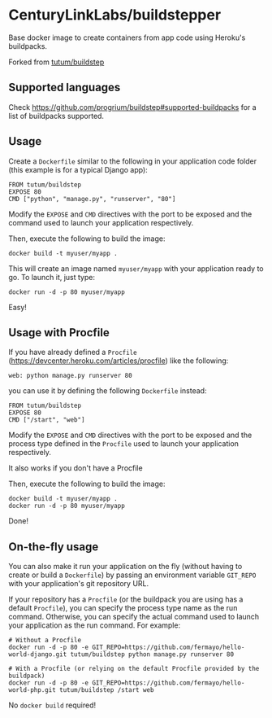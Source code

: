 CenturyLinkLabs/buildstepper
===========================

Base docker image to create containers from app code using Heroku's buildpacks.

Forked from [tutum/buildstep](https://github.com/tutumcloud/buildstep)

Supported languages
-------------------

Check https://github.com/progrium/buildstep#supported-buildpacks for a list of buildpacks
supported.


Usage
-----

Create a `Dockerfile` similar to the following in your application code folder
(this example is for a typical Django app):

	FROM tutum/buildstep
	EXPOSE 80
	CMD ["python", "manage.py", "runserver", "80"]

Modify the `EXPOSE` and `CMD` directives with the port to be exposed and the command
used to launch your application respectively.

Then, execute the following to build the image:

	docker build -t myuser/myapp .

This will create an image named `myuser/myapp` with your application ready to go.
To launch it, just type:

	docker run -d -p 80 myuser/myapp

Easy!


Usage with Procfile
-------------------

If you have already defined a `Procfile` (https://devcenter.heroku.com/articles/procfile)
like the following:

	web: python manage.py runserver 80

you can use it by defining the following `Dockerfile` instead:

	FROM tutum/buildstep
	EXPOSE 80
	CMD ["/start", "web"]

Modify the `EXPOSE` and `CMD` directives with the port to be exposed and the process
type defined in the `Procfile` used to launch your application respectively.

It also works if you don't have a Procfile

Then, execute the following to build the image:

	docker build -t myuser/myapp .
	docker run -d -p 80 myuser/myapp

Done!


On-the-fly usage
----------------

You can also make it run your application on the fly (without having to create or build a `Dockerfile`)
by passing an environment variable `GIT_REPO` with your application's git repository URL.

If your repository has a `Procfile` (or the buildpack you are using has a default `Procfile`),
you can specify the process type name as the run command.
Otherwise, you can specify the actual command used to launch your application as the run command. For example:

	# Without a Procfile
	docker run -d -p 80 -e GIT_REPO=https://github.com/fermayo/hello-world-django.git tutum/buildstep python manage.py runserver 80

	# With a Procfile (or relying on the default Procfile provided by the buildpack)
	docker run -d -p 80 -e GIT_REPO=https://github.com/fermayo/hello-world-php.git tutum/buildstep /start web

No `docker build` required!
